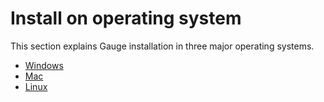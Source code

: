# Install on operating system

This section explains Gauge installation in three major operating systems.

* [Windows](install_on_windows.md)
* [Mac](install_on_mac.md)
* [Linux](install_on_linux.md)
